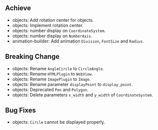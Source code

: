 ## Achieve
- objects: Add rotation center for objects.
- objects: Implement rotation center.
- objects: number display on `CoordinateSystem`.
- objects: number display on `NumberAxis`.
- animation-builder: Add animation `Division`, `FontSize` and `Radius`.

## Breaking Change
- objects: Rename `AngleCircle` to `CircleAngle`.
- objects: Rename `HTMLPlugin` to `WebView`.
- objects: Rename `ImagePlugin` to `Image`.
- objects: Rename parameter `displayPoint` to `display_point`.
- objects: Deprecated `Pen` and `Polygon`.
- objects: Delete parameters `x_width` and `y_width` of `CoordinateSystem`.

## Bug Fixes
- objects: `Circle` cannot be displayed properly.
